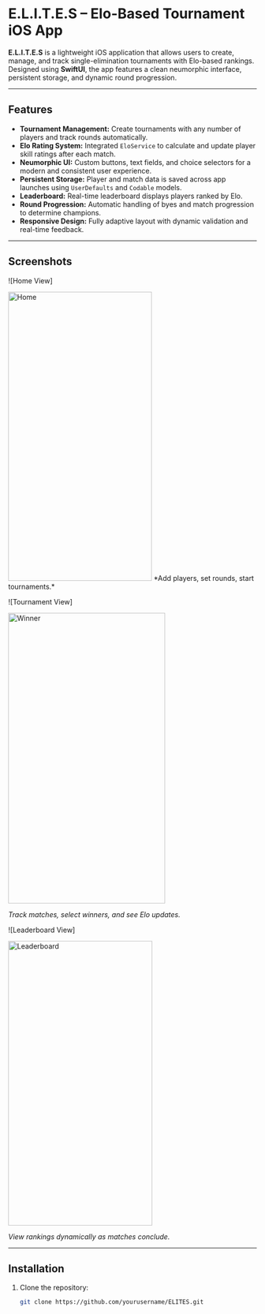 # E.L.I.T.E.S – Elo-Based Tournament iOS App

**E.L.I.T.E.S** is a lightweight iOS application that allows users to create, manage, and track single-elimination tournaments with Elo-based rankings. Designed using **SwiftUI**, the app features a clean neumorphic interface, persistent storage, and dynamic round progression.  

---

## Features

- **Tournament Management:** Create tournaments with any number of players and track rounds automatically.  
- **Elo Rating System:** Integrated `EloService` to calculate and update player skill ratings after each match.  
- **Neumorphic UI:** Custom buttons, text fields, and choice selectors for a modern and consistent user experience.  
- **Persistent Storage:** Player and match data is saved across app launches using `UserDefaults` and `Codable` models.  
- **Leaderboard:** Real-time leaderboard displays players ranked by Elo.  
- **Round Progression:** Automatic handling of byes and match progression to determine champions.  
- **Responsive Design:** Fully adaptive layout with dynamic validation and real-time feedback.  

---

## Screenshots

![Home View]

<img width="291" height="586" alt="Home" src="https://github.com/user-attachments/assets/291c9abf-514c-463a-9594-396795215494" /> 
*Add players, set rounds, start tournaments.*

![Tournament View]

<img width="318" height="589" alt="Winner" src="https://github.com/user-attachments/assets/3981915a-ad84-4b08-9540-f434af83e3d0" />

*Track matches, select winners, and see Elo updates.*

![Leaderboard View]

<img width="292" height="577" alt="Leaderboard" src="https://github.com/user-attachments/assets/b44d8670-1ee6-4c00-8b80-07bbb6031d68" />

*View rankings dynamically as matches conclude.*

---

## Installation

1. Clone the repository:  
   ```bash
   git clone https://github.com/yourusername/ELITES.git
